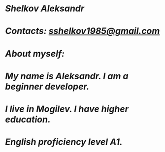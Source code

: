 # *Shelkov Aleksandr*
# *Contacts: sshelkov1985@gmail.com*
# *About myself:*
# *My name is Aleksandr. I am a beginner developer.*
# *I live in Mogilev. I have higher education.*
# *English proficiency level A1.*